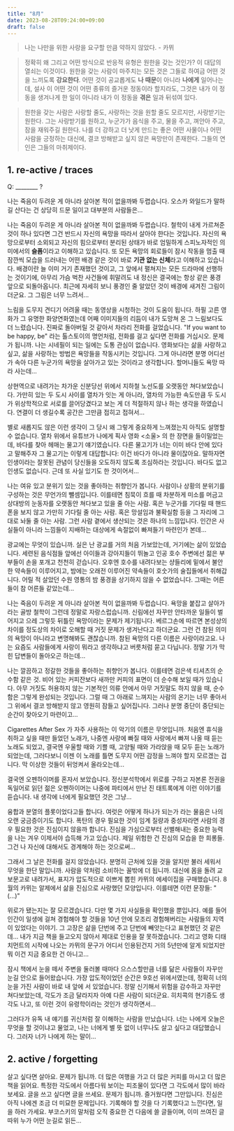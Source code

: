 ```yaml
---
title: "8月"
date: 2023-08-28T09:24:00+09:00
draft: false
---
```


> 나는 나만을 위한 사랑을 요구할 만큼 약하지 않았다. - 카뮈

> 정확히 왜 그리고 어떤 방식으로 반응적 유형은 원한을 갖는 것인가? 이 대답의 열쇠는 이것이다. 원한을 갖는 사람이 마주치는 모든 것은 그들로 하여금 어떤 것을 느끼도록 **강요한다**. 어떤 것이 공교롭게도 **나 때문**이 아니라 **나에게** 일어나는데, 설사 이 어떤 것이 어떤 종류의 즐거운 정동이라 할지라도, 그것은 내가 이 정동을 생겨나게 한 일이 아니라 내가 이 정동을 **겪은** 일과 뒤섞여 있다.

> 원한을 갖는 사람은 사랑할 줄도, 사랑하는 것을 원할 줄도 모르지만, 사랑받기는 원한다. 그는 사랑받기를 원하고, 누군가가 음식을 주고, 물을 주고, 껴안아 주고, 잠을 재워주길 원한다. 나를 더 강하고 더 낫게 만드는 좋은 어떤 사물이나 어떤 사람을 긍정하는 대신에, 결코 방해받고 싶지 않은 욕망만이 존재한다. 그들의 연인은 그들의 마취제이다.

## 1. re-active / traces

Q: ________ ?

나는 죽음이 두려운 게 아니라 살아본 적이 없을까봐 두렵습니다. 오스카 와일드가 말하길 산다는 건 상당히 드문 일이고 대부분의 사람들은...

나는 죽음이 두려운 게 아니라 살아본 적이 없을까봐 두렵습니다. 철학이 내게 가르쳐준 것이 하나 있다면 그건 반드시 자신의 욕망을 따라서 살아야 한다는 것입니다. 자신의 욕망으로부터 소외되고 자신의 힘으로부터 분리된 상태가 바로 엄밀하게 스피노자적인 의미에서의 **슬픔**이라고 이해하고 있습니다. 또 모든 욕망의 회로들이 잠시 작동을 멈출 때 잠깐씩 모습을 드러내는 어떤 배경 같은 것이 바로 **기관 없는 신체**라고 이해하고 있습니다. 배경이란 늘 이미 거기 존재했던 것이고, 그 앞에서 펼쳐지는 모든 드라마에 선행하는 것이기에, 아무리 가슴 벅찬 사건들에 휘말려도 내 정신은 결국에는 항상 같은 풍경 앞으로 되돌아옵니다. 최근에 자세히 보니 풍경인 줄 알았던 것이 배경에 새겨진 그림이더군요. 그 그림은 너무 느려서...

느림을 도무지 견디기 어려울 때는 동영상을 시청하는 것이 도움이 됩니다. 하필 고른 영화가 그 유명한 화양연화였는데 어째 이미지들의 리듬이 내가 도망쳐 온 그 느림보다도 더 느렸습니다. 진짜로 돌아버릴 것 같아서 차라리 전화를 걸었습니다. "If you want to be happy, be" 라는 톨스토이의 명언처럼, 전화를 걸고 싶다면 전화를 거십시오. 문제가 됩니까. 나는 시네필이 되는 일에는 도통 관심이 없습니다. 영화보다는 삶을 사랑하고 싶고, 삶을 사랑하는 방법은 욕망들을 작동시키는 것입니다. 그게 아니라면 분명 어디선가 속아 다른 누군가의 욕망을 살아가고 있는 것이라고 생각합니다. 할머니들도 욕망 따라 사는데...

상현역으로 내려가는 차가운 신분당선 위에서 지하철 노선도를 오랫동안 쳐다보았습니다. 가만히 있는 두 도시 사이를 열차가 잇는 게 아니라, 열차의 가능한 속도만큼 두 도시가 위상학적으로 서로를 끌어당겼다고 보는 게 더 적절하지 않나 하는 생각을 하였습니다. 연결이 더 생길수록 공간은 그만큼 접히고 접혀서...

별로 새롭지도 않은 이런 생각이 그 당시 왜 그렇게 중요하게 느껴졌는지 아직도 설명할 수 없습니다. 열차 위에서 유튜브가 나에게 픽사 영화 <소울> 의 한 장면을 들이밀었는데, 바다를 찾아 헤매는 물고기 얘기였습니다. 다른 물고기가 너는 이미 바다 안에 있다고 말해주자 그 물고기는 이렇게 대답합니다: 이건 바다가 아니라 물이잖아요. 말하자면 인생이라는 잘못된 관념이 당신들을 오도하지 않도록 조심하라는 것입니다. 바다도 없고 인생도 없습니다. 근데 또 사실 있기도 한 것이어서...

나는 여유 있고 분위기 있는 것을 좋아하는 취향인가 봅니다. 사람이나 상황의 분위기를 구성하는 것은 무언가의 뺄셈입니다. 이를테면 침묵이 흐를 때 차분하게 미소를 머금고 상대방의 눈동자를 오랫동안 쳐다보고 있을 줄 아는 사람. 혹은 누군가를 기다릴 때 핸드폰을 보지 않고 가만히 기다릴 줄 아는 사람. 혹은 망설임과 불확실함 등을 그 자리에 그대로 놔둘 줄 아는 사람. 그런 사람 곁에서 생산되는 것은 하나의 느낌입니다. 인간은 사실들이 아니라 느낌들이 지배하는 대상에게 속절없이 빠져들기 마련인가 본데...

광교에는 무엇이 있습니까. 실은 난 광교를 거의 처음 가보았는데, 거기에는 삶이 있었습니다. 세련된 음식점들 앞에선 아이들과 강아지들이 뛰놀고 인공 호수 주변에선 젊은 부부들이 손을 포개고 천천히 걷습니다. 오후엔 호수를 내려다보는 샹들리에 밑에서 불안한 약속들이 이루어지고, 밤에는 오래전 이루어진 약속들이 호숫가의 술집들에서 취해갑니다. 어릴 적 살았던 수원 영통의 밤 풍경을 상기하지 않을 수 없었습니다. 그때는 어른들이 참 어른들 같았는데...

나는 죽음이 두려운 게 아니라 살아본 적이 없을까봐 두렵습니다. 욕망을 붙잡고 살아가라는 골방 철학이 그런데 정말로 자랑스럽습니까. 신림에선 자꾸만 안타까운 일들이 벌어지고 으레 그렇듯 뒤틀린 욕망이라는 문제가 제기됩니다. 베르그손에 따르면 본성상의 차이를 정도상의 차이로 오해할 때 거짓 문제가 생겨난다고 하더군요. 그런 건 참된 의미의 욕망이 아니라고 변명해봐도 괜찮습니까. 참된 욕망의 다른 이름은 사랑이라고요. 나는 요즘도 사람들에게 사랑이 뭐라고 생각하냐고 버릇처럼 묻고 다닙니다. 정말 기가 막힌 답변들이 돌아오곤 하는데...

나는 깔끔하고 정갈한 것들을 좋아하는 취향인가 봅니다. 이를테면 검은색 티셔츠의 순수함 같은 것. 비어 있는 커피잔보다 새까만 커피의 표면이 더 순수해 보일 때가 있습니다. 아무 거짓도 허용하지 않는 기본적인 의류 안에서 아무 거짓말도 하지 않을 때, 순수함은 그렇게 완성되는 것입니다. 그럴 때 그 아래로 느껴지는 사람의 온기는 너무 좋아서 그 위에서 결코 방해받지 않고 영원히 잠들고 싶어집니다. 그러나 분명 중단이 중단되는 순간이 찾아오기 마련이고...

Cigarettes After Sex 가 자주 사용하는 이 악기의 이름은 무엇입니까. 처음엔 휴식을 취하고 싶을 때만 들었던 노래가, 나중엔 사랑에 빠질 때와 사랑에서 빠져 나올 때 듣는 노래도 되었고, 결국엔 우울할 때와 기쁠 때, 고양될 때와 가라앉을 때 모두 듣는 노래가 되었는데, 그러다보니 이젠 이 노래를 틀면 도무지 어떤 감정을 느껴야 할지 모르겠는 겁니다. 막 이상한 것들이 뒤엉켜서 올라오는데...

결국엔 오펜하이머를 혼자서 보았습니다. 정신분석학에서 위로를 구하고 자본론 전권을 독일어로 읽던 젊은 오펜하이머는 나중에 파티에서 만난 진 태트록에게 이런 이야기를 듣습니다. 내 생각에 너에게 필요했던 것은 그냥...

융합과 분열의 플롯이었다고들 합니다. 여럿은 어떻게 하나가 되는가 라는 물음은 나의 오랜 궁금증이기도 합니다. 폭탄의 경우 필요한 것이 임계 질량과 중성자라면 사람의 경우 필요한 것은 진심이지 않을까 합니다. 진심을 가심으로부터 선별해내는 중요한 능력을 나는 겨우 이제서야 습득해 가고 있습니다. 제일 위험한 건 진심의 모습을 한 희롱들. 그건 나 자신에 대해서도 경계해야 하는 것으로써...

그래서 그 날은 전화를 걸지 않았습니다. 분명히 근처에 있을 것을 알지만 불러 세워서 무엇을 한단 말입니까. 사람을 약처럼 소비하는 꼴밖에 더 됩니까. 대신에 몸을 돌려 교보문고로 내려가서, 표지가 압도적으로 이쁘게 뽑힌 카뮈의 에세이집을 구매했습니다. 8월의 카뮈는 알제에서 삶을 진심으로 사랑했던 모양입니다. 이를테면 이런 문장들: "(...)"

위로가 됐는지는 잘 모르겠습니다. 다만 몇 가지 사실들을 확인했을 뿐입니다. 예를 들어 인간이 일생에 걸쳐 경험해야 할 것들을 10년 안에 모조리 경험해버리는 사람들의 지역이 있었다는 이야기. 그 고장은 삶을 단번에 주고 단번에 빼앗는다고 표현했던 것 같은데... 내가 지금 책을 들고오지 않아서 제대로 인용을 잘 못하겠습니다. 그리고 영화 디태치먼트의 시작에 나오는 카뮈의 문구가 어디서 인용된건지 거의 5년만에 알게 되었지만 뭐 이건 지금 중요한 건 아니고...

잠시 책에서 눈을 떼서 주변을 둘러볼 때마다 으스스할만큼 너를 닮은 사람들이 자꾸만 눈길 안으로 들어왔습니다. 가장 압도적이었던 순간은 9호선 위에서였는데, 정확히 너의 눈을 가진 사람이 바로 내 앞에 서 있었습니다. 정말 신기해서 위험을 감수하고 자꾸만 쳐다보았는데, 각도가 조금 달라지자 아예 다른 사람이 되더군요. 히치콕의 현기증도 생각도 나고, 또 이런 것이 유령학이라는 것인가 생각하면서...

그러다가 유독 내 얘기를 귀신처럼 잘 이해하는 사람을 만났습니다. 너는 나에게 오늘은 무엇을 할 것이냐고 물었고, 나는 너에게 별 뜻 없이 너무나도 살고 싶다고 대답했습니다. 그러자 너가 나에게 하는 말이...


## 2. active / forgetting

살고 싶다면 살아요. 문제가 됩니까. 더 많은 여행을 가고 더 많은 커피를 마시고 더 많은 책을 읽어요. 특정한 각도에서 아름다워 보이는 피조물이 있다면 그 각도에서 많이 바라보세요. 글을 쓰고 싶다면 글을 쓰세요. 문제가 됩니까. 즐거웠다면 그만입니다. 진심은 아직 나에겐 조금 더 미묘한 문제입니다. 기록해야 할 것을 다 기록했다고 느낀다면, 일을 하러 가세요. 부코스키의 말처럼 오직 중요한 건 다음에 쓸 글들이며, 이미 쓰여진 글 따위 누가 어떤 눈길로 읽든...